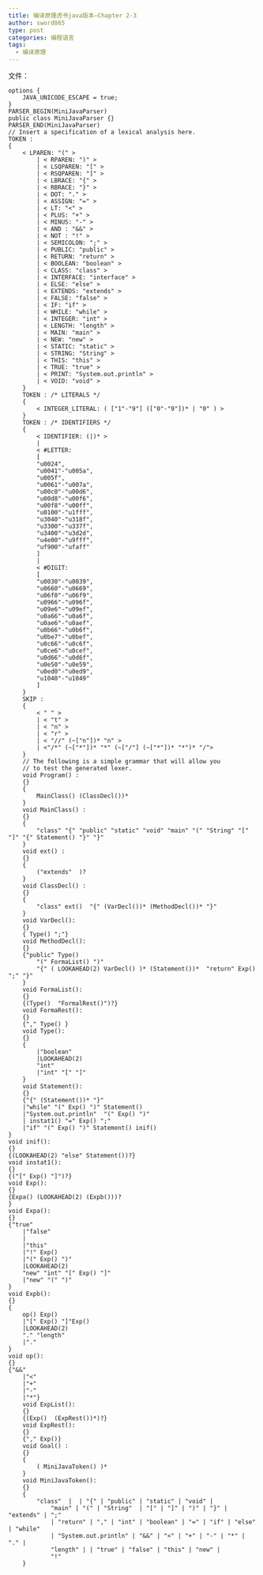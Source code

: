 ```yaml
---
title: 编译原理虎书java版本–Chapter 2-3
author: sword865
type: post
categories: 编程语言
tags:
  - 编译原理
---
```


文件：

    options {
        JAVA_UNICODE_ESCAPE = true;
    }
    PARSER_BEGIN(MiniJavaParser)
    public class MiniJavaParser {}
    PARSER_END(MiniJavaParser)
    // Insert a specification of a lexical analysis here.
    TOKEN :
    {
        < LPAREN: "(" >
            | < RPAREN: ")" >
            | < LSQPAREN: "[" >
            | < RSQPAREN: "]" >
            | < LBRACE: "{" >
            | < RBRACE: "}" >
            | < DOT: "." >
            | < ASSIGN: "=" >
            | < LT: "<" >
            | < PLUS: "+" >
            | < MINUS: "-" >
            | < AND : "&&" >
            | < NOT : "!" >
            | < SEMICOLON: ";" >
            | < PUBLIC: "public" >
            | < RETURN: "return" >
            | < BOOLEAN: "boolean" >
            | < CLASS: "class" >
            | < INTERFACE: "interface" >
            | < ELSE: "else" >
            | < EXTENDS: "extends" >
            | < FALSE: "false" >
            | < IF: "if" >
            | < WHILE: "while" >
            | < INTEGER: "int" >
            | < LENGTH: "length" >
            | < MAIN: "main" >
            | < NEW: "new" >
            | < STATIC: "static" >
            | < STRING: "String" >
            | < THIS: "this" >
            | < TRUE: "true" >
            | < PRINT: "System.out.println" >
            | < VOID: "void" >
        }
        TOKEN : /* LITERALS */
        {
            < INTEGER_LITERAL: ( ["1"-"9"] (["0"-"9"])* | "0" ) >
        }
        TOKEN : /* IDENTIFIERS */
        {
            < IDENTIFIER: (|)* >
            |
            < #LETTER:
            [
            "u0024",
            "u0041"-"u005a",
            "u005f",
            "u0061"-"u007a",
            "u00c0"-"u00d6",
            "u00d8"-"u00f6",
            "u00f8"-"u00ff",
            "u0100"-"u1fff",
            "u3040"-"u318f",
            "u3300"-"u337f",
            "u3400"-"u3d2d",
            "u4e00"-"u9fff",
            "uf900"-"ufaff"
            ]
            |
            < #DIGIT:
            [
            "u0030"-"u0039",
            "u0660"-"u0669",
            "u06f0"-"u06f9",
            "u0966"-"u096f",
            "u09e6"-"u09ef",
            "u0a66"-"u0a6f",
            "u0ae6"-"u0aef",
            "u0b66"-"u0b6f",
            "u0be7"-"u0bef",
            "u0c66"-"u0c6f",
            "u0ce6"-"u0cef",
            "u0d66"-"u0d6f",
            "u0e50"-"u0e59",
            "u0ed0"-"u0ed9",
            "u1040"-"u1049"
            ]
        }
        SKIP :
        {
            < " " >
            | < "t" >
            | < "n" >
            | < "r" >
            | < "//" (~["n"])* "n" >
            | <"/*" (~["*"])* "*" (~["/"] (~["*"])* "*")* "/">
        }
        // The following is a simple grammar that will allow you
        // to test the generated lexer.
        void Program() :
        {}
        {
            MainClass() (ClassDecl())*
        }
        void MainClass() :
        {}
        {
            "class" "{" "public" "static" "void" "main" "(" "String" "[" "]" "{" Statement() "}" "}"
        }
        void ext() :
        {}
        {
            ("extends"  )?
        }
        void ClassDecl() :
        {}
        {
            "class" ext()  "{" (VarDecl())* (MethodDecl())* "}"
        }
        void VarDecl():
        {}
        { Type() ";"}
        void MethodDecl():
        {}
        {"public" Type()
            "(" FormaList() ")"
            "{" ( LOOKAHEAD(2) VarDecl() )* (Statement())*  "return" Exp() ";" "}"
        }
        void FormaList():
        {}
        {(Type()  "FormalRest()")?}
        void FormaRest():
        {}
        {"," Type() }
        void Type():
        {}
        {
            |"boolean"
            |LOOKAHEAD(2)
            "int"
            |"int" "[" "]"
        }
        void Statement():
        {}
        {"{" (Statement())* "}"
        |"while" "(" Exp() ")" Statement()
        |"System.out.println"  "(" Exp() ")"
        | instat1() "=" Exp() ";"
        |"if" "(" Exp() ")" Statement() inif()
    }
    void inif():
    {}
    {(LOOKAHEAD(2) "else" Statement())?}
    void instat1():
    {}
    {("[" Exp() "]")?}
    void Exp():
    {}
    {Expa() (LOOKAHEAD(2) (Expb()))?
    }
    void Expa():
    {}
    {"true"
        |"false"
        |
        |"this"
        |"!" Exp()
        |"(" Exp() ")"
        |LOOKAHEAD(2)
        "new" "int" "[" Exp() "]"
        |"new" "(" ")"
    }
    void Expb():
    {}
    {
        op() Exp()
        |"[" Exp() "]"Exp()
        |LOOKAHEAD(2)
        "." "length"
        |"."
    }
    void op():
    {}
    {"&&"
        |"<"
        |"+"
        |"-"
        |"*"}
        void ExpList():
        {}
        {(Exp()  (ExpRest())*)?}
        void ExpRest():
        {}
        {"," Exp()}
        void Goal() :
        {}
        {
            ( MiniJavaToken() )*
        }
        void MiniJavaToken():
        {}
        {
            "class"  |  | "{" | "public" | "static" | "void" |
                "main" | "(" | "String"  | "[" | "]" | ")" | "}" | "extends" | ";"
                | "return" | "," | "int" | "boolean" | "=" | "if" | "else" | "while"
                | "System.out.println" | "&&" | "<" | "+" | "-" | "*" | "." |
                "length" | | "true" | "false" | "this" | "new" |
                "!"
        }



